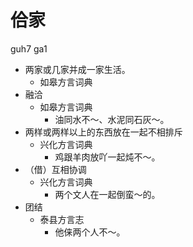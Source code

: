 





# 佮家
guh7 ga1
+ 两家或几家并成一家生活。
  * 如皋方言词典
+ 融洽
  * 如皋方言词典
    - 油同水不～、水泥同石灰～。
+ 两样或两样以上的东西放在一起不相排斥
  * 兴化方言词典
    - 鸡跟羊肉放吖一起炖不～。
+ （借）互相协调
  * 兴化方言词典
    - 两个文人在一起倒蛮～的。
+ 团结
  * 泰县方言志
    - 他俫两个人不～。
